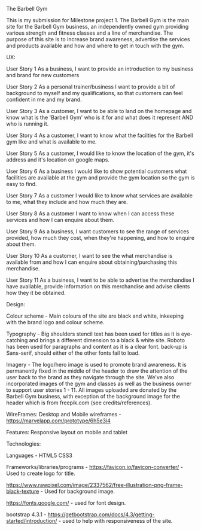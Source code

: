 The Barbell Gym

This is my submission for Milestone project 1. The Barbell Gym is the main site for the Barbell Gym business,
an independently owned gym providing various strength and fitness classes and a line of merchandise. The purpose 
of this site is to increase brand awareness, advertise the services and products available and how and where to 
get in touch with the gym.

<!Link to live site here>

UX:

User Story 1
As a business, I want to provide an introduction to my business and brand for new
customers 

User Story 2
As a personal trainer/business I want to provide a bit of background to myself and my
qualifications, so that customers can feel confident in me and my brand.

User Story 3
As a customer, I want to be able to land on the homepage and know what is the 'Barbell
Gym' who is it for and what does it represent AND who is running it.

User Story 4
As a customer, I want to know what the facilties for the
Barbell gym like and what is available to me.

User Story 5
As a customer, I would like to know the location of the 
gym, it's address and it's location on google maps.

User Story 6
As a business I would like to show potential customers
what facilities are available at the gym and provide the
gym location so the gym is easy to find.

User Story 7
As a customer I would like to know what services are available
to me, what they include and how much they are.

User Story 8
As a customer I want to know when I can access these services and how I can enquire about 
them.

User Story 9
As a business, I want customers to see the range of services
provided, how much they cost, when they're happening, and how to enquire about them.

User Story 10
As a customer, I want to see the what merchandise is available from
and how I can enquire about obtaining/purchasing this merchandise.

User Story 11
As a business, I want to be able to advertise the merchandise I have available, provide
information on this merchandise and advise clients how they it be obtained.

Design:

Colour scheme - Main colours of the site are black and white, inkeeping with the brand logo and colour scheme.

Typography - Big shoulders stencil text has been used for titles as it is eye-catching and brings a different
dimension to a black & white site. Roboto has been used for paragraphs and content as it is a clear font. back-up is
Sans-serif, should either of the other fonts fail to load.

Imagery - The logo/hero image is used to promote brand awareness. It is permanently fixed in the middle of the header
to draw the attention of the user back to the brand as they navigate through the site. We've also incorporated images
of the gym and classes as well as the business owner to support user stories 1 - 11. All images uploaded are donated
by the Barbell Gym business, with exception of the background image for the header which is from freepik.com
(see credits/references).

WireFrames:
Desktop and Mobile wireframes - https://marvelapp.com/prototype/6h5e3i4

Features:
Responsive layout on mobile and tablet

Technologies:

Languages - 
HTML5
CSS3

Frameworks/libraries/programs - 
https://favicon.io/favicon-converter/ - Used to create logo for title.

https://www.rawpixel.com/image/2337562/free-illustration-png-frame-black-texture - Used for background image.

https://fonts.google.com/ - used for font design.

bootstrap 4.3.1 - https://getbootstrap.com/docs/4.3/getting-started/introduction/ - used to help with responsiveness
of the site.